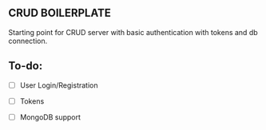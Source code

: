 CRUD BOILERPLATE
---
Starting point for CRUD server with basic authentication with tokens and db connection. 


## To-do:
- [ ] User Login/Registration
- [ ] Tokens
- [ ] MongoDB support

